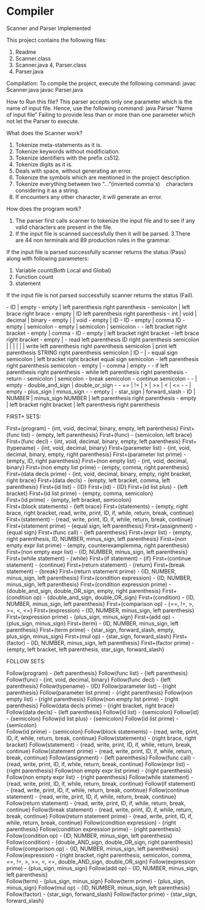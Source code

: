 # Compiler
Scanner and Parser Implemented

This project contains the following files:

1. Readme
2. Scanner.class
3. Scanner.java
4, Parser.class
5. Parser.java

Compilation:
To compile the project, execute the following command:
javac Scanner.java
javac Parser.java

How to Run this file?
This parser accepts only one parameter which is the name of input file. Hence, use the following command:
java Parser “Name of input file”
Failing to provide less than or more than one parameter which not let the Parser to execute. 

What does the Scanner work?
1. Tokenize meta-statements as it is.
2. Tokenize keywords without modificiation.
3. Tokenize identifiers with the prefix cs512.
4. Tokenize digits as it is.
5. Deals with space, without generating an error.
6. Tokenize the symbols which are mentioned in the project description.
7. Tokenize everything between two  “…”(inverted comma's)
   characters considering it as a string.
8. If encounters any other character, it will generate an error.

How does the program work?
1. The parser first calls scanner to tokenize the input file and to see if any valid characters are present in the file.
2. If the input file is scanned successfully then it will be parsed.
3.There are 44 non terminals and 89 production rules in the grammar.

If the input file is parsed successfully scanner returns the status (Pass) along with following parameters:
1. Variable count(Both Local and Global)
2. Function count
3. statement

If the input file is not parsed successfully scanner returns the status (Fail).

<program>   			  -   	<typename> ID <data decls> <func list> | empty
<func list>   		          -   	empty | left parenthesis <parameter list> right parenthesis <func> <func decl>
<func>         			  -   	semicolon | left brace <data decls prime> <statements> right brace
<func decl>  			  -   	empty | <typename> ID left parenthesis <parameter list> right parenthesis <func> <func decl>
<typename> 			  -   	int | void | decimal | binary
<parameter list> 		  - 	empty | <non empty list> | void <parameter list prime>
<parameter list prime>  	  -  	empty | ID <non empty list prime>
<non empty list>   		  - 	<typename> ID <non empty list prime>
<non empty list prime>  	  -  	empty | comma <typename> ID <non empty list prime>
<data decls prime> 		  -	empty | <typename> <id list> semicolon <data decls prime>
<data decls>			  - 	empty | <id list plus> semicolon <program> | <id list prime> semicolon <program>
<id list>			  -	<id> <id list prime>
<id list plus> 			  - 	left bracket <expression> right bracket <id list prime>
<id list prime>		  	  -   	empty | comma <id> <id list prime>
<id>				  - 	ID <id prime>
<id prime> 			  - 	empty | left bracket <expression> right bracket
<block statements>		  - 	left brace <statements> right bracket
<statements> 		  	  -	empty | <statement> <statements>
<statement>			  -	read left parenthesis ID right parenthesis semicolon | <if statement> | <while statement> | <return statement> | <break statement> | <continue statement> | write left parenthesis <expression> right parenthesis semicolon | print left parenthesis STRING right parenthesis semicolon | ID <statement prime>
<statement prime>		  - 	<assignment> | <func call>
<assignment>		 	  -	equal sign <expression> semicolon | left bracket <expression> right bracket equal sign <expression> semicolon
<func call>			  -	left parenthesis <expr list> right parenthesis semicolon
<expr list>			  -	empty | <non empty expr list>
<non empty expr list prime> - 	comma <expression> <non empty expr list prime> | empty
<non empty expr list> 	  	  -	<expression> <non empty expr list prime>
<if statement>		  	  - 	if left parenthesis <condition expression> right parenthesis <block statements>
<while statement>		  - 	while left parenthesis <condition expression> right parenthesis <block statements>
 <return statement>		  -	return <return statement prime>
<return statement prime>	  -	<expression> semicolon | semicolon
<break statement>		  - 	break semicolon
<continue statement>	  	  -	continue semicolon
<condition expression>	  	  -	<condition>	<condition expression prime>
<condition expression prime> 	  -	<condition op> <condition> | empty
<condition op>		  	  -	double_and_sign | double_or_sign
<condition>			  -	<expression> <comparison op> <expression>
<comparison op>		  	  -	== | != | > | >= | < | <=
<expression>		  	  - 	<term> <expression prime>
<expression prime>		  -	<add op> <term> <expression prime> | empty
<add op>			  - 	plus_sign | minus_sign
<term>			  	  -   	<factor> <term prime>
<term prime>			  - 	empty | <mul op> <factor> <term prime>
<mul op>			  - 	star_sign | forward_slash
<factor>			  - 	ID <factor prime> | NUMBER | minus_sign NUMBER | left parenthesis <expression> right parenthesis
<factor prime>	 	  	  -	empty | left bracket <expression> right bracket | left parenthesis <expr list> right parenthesis

FIRST+ SETS:

First+(program)  				- 		{int, void, decimal, binary, empty, left parenthesis}
First+(func list)				- 		{empty, left parenthesis}
First+(func)					-		{semicolon, left brace}
First+(func decl)				-		{int, void, decimal, binary, empty, left parenthesis}
First+(typename)				-		{int, void, decimal, binary}
First+(parameter list)				-		{int, void, decimal, binary, empty, right parenthesis}
First+(parameter list prime)			-		{empty, ID, right parenthesis}
First+(non empty list)				- 		{int, void, decimal, binary}
First+(non empty list prime)			-		{empty, comma, right parenthesis}
First+(data decls prime)			-		{int, void, decimal, binary, empty, right bracket, right brace}
First+(data decls)				-		{empty, left bracket, comma, left parenthesis}
First+(id list)					-		{ID}
First+(id)					-		{ID}
First+(id list plus)				-		{left bracket}
First+(id list prime)				-		{empty, comma, semicolon}				
First+(id prime)				-		{empty, left bracket, semicolon}	
First+(block statements)			-		{left brace}
First+(statements)				-		{empty, right brace, right bracket, read, write, print, ID, if, while, return, break, continue}
First+(statement)				-		{read, write, print, ID, if, while, return, break, continue}
First+(statement prime)			-		{equal sign, left parenthesis}
First+(assignment)				-		{equal sign}
First+(func call)				-		{left parenthesis}
First+(expr list)				-		{empty, right parenthesis, ID, NUMBER, minus_sign, left parenthesis}
First+(non empty expr list prime)		-		{empty, counterexamplemma, right parenthesis}
First+(non empty expr list)			-		{ID, NUMBER, minus_sign, left parenthesis}
First+(while statement)			-		{while}
First+(if statement)				-		{if}
First+(continue statement)			-		{continue}
First+(return statement)			-		{return}
First+(break statement)			-		{break}
First+(return statement prime)			-		{ID, NUMBER, minus_sign, left parenthesis}
First+(condition expression)			-		{ID, NUMBER, minus_sign, left parenthesis}
First+(condition expression prime)		-		{double_and_sign, double_OR_sign, empty, right parenthesis}
First+(condition op)				-		{double_and_sign, double_OR_sign}
First+(condition)				-		{ID, NUMBER, minus_sign, left parenthesis}
First+(comparison op)				-		{==, !=, >, >=, <, <=}
First+(expression)				-		{ID, NUMBER, minus_sign, left parenthesis}
First+(expression prime)			-		{plus_sign, minus_sign}
First+(add op)					-		{plus_sign, minus_sign}	
First+(term)					-		{ID, NUMBER, minus_sign, left parenthesis}
First+(term prime)				-		{star_sign, forward_slash, empty, plus_sign, minus_sign}
First+(mul op)					-		{star_sign, forward_slash}
First+(factor)					-		{ID, NUMBER, minus_sign, left parenthesis}
First+(factor prime)				-		{empty, left bracket, left parenthesis, star_sign, forward_slash}

FOLLOW SETS:

Follow(program)  				- 		{left parenthesis}
Follow(func list)				- 		{left parenthesis}
Follow(func)					-		{int, void, decimal, binary}
Follow(func decl)				-		{left parenthesis}
Follow(typename)				-		{ID}
Follow(parameter list)				-		{right parenthesis}
Follow(parameter list prime)			-		{right parenthesis}
Follow(non empty list)				- 		{right parenthesis}
Follow(non empty list prime)			-		{right parenthesis}
Follow(data decls prime)			-		{right bracket, right brace}
Follow(data decls)				-		{left parenthesis}
Follow(id list)					-		{semicolon}
Follow(id)					-		{semicolon}
Follow(id list plus)				-		{semicolon}
Follow(id list prime)				-		{semicolon}				
Follow(id prime)				-		{semicolon}	
Follow(block statements)			-		{read, write, print, ID, if, while, return, break, continue}
Follow(statements)				-		{right brace, right bracket}
Follow(statement)				-		{read, write, print, ID, if, while, return, break, continue}
Follow(statement prime)			-		{read, write, print, ID, if, while, return, break, continue}
Follow(assignment)				-		{left parenthesis}
Follow(func call)				-		{read, write, print, ID, if, while, return, break, continue}
Follow(expr list)				-		{right parenthesis}
Follow(non empty expr list prime)		-		{right parenthesis}
Follow(non empty expr list)			-		{right parenthesis}
Follow(while statement)			-		{read, write, print, ID, if, while, return, break, continue}
Follow(if statement)				-		{read, write, print, ID, if, while, return, break, continue}
Follow(continue statement)			-		{read, write, print, ID, if, while, return, break, continue}
Follow(return statement)			-		{read, write, print, ID, if, while, return, break, continue}
Follow(break statement)			-		{read, write, print, ID, if, while, return, break, continue}
Follow(return statement prime)			-		{read, write, print, ID, if, while, return, break, continue}
Follow(condition expression)			-		{right parenthesis}
Follow(condition expression prime)		-		{right parenthesis}
Follow(condition op)				-		{ID, NUMBER, minus_sign, left parenthesis}
Follow(condition)				-		{double_AND_sign, double_OR_sign, right parenthesis}
Follow(comparison op)				-		{ID, NUMBER, minus_sign, left parenthesis}
Follow(expression)				-		{right bracket, right parenthesis, semicolon, comma, ==, !=, >, >=, <, <=, double_AND_sign, double_OR_sign}
Follow(expression prime)			-		{plus_sign, minus_sign}
Follow(add op)					-		{ID, NUMBER, minus_sign, left parenthesis}	
Follow(term)					-		{plus_sign, minus_sign}	
Follow(term prime)				-		{plus_sign, minus_sign}	
Follow(mul op)					-		{ID, NUMBER, minus_sign, left parenthesis}
Follow(factor)					-		{star_sign, forward_slash}
Follow(factor prime)				-		{star_sign, forward_slash}


